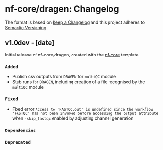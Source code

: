 # nf-core/dragen: Changelog

The format is based on [Keep a Changelog](https://keepachangelog.com/en/1.0.0/)
and this project adheres to [Semantic Versioning](https://semver.org/spec/v2.0.0.html).

## v1.0dev - [date]

Initial release of nf-core/dragen, created with the [nf-core](https://nf-co.re/) template.

### `Added`

- Publish csv outputs from `DRAGEN` for `multiQC` module
- Stub runs for `DRAGEN`, including creation of a file recognised by the `multiQC` module

### `Fixed`

- Fixed error `Access to 'FASTQC.out' is undefined since the workflow 'FASTQC' has not been invoked before accessing the output attribute` when `-skip_fastqc` enabled by adjusting channel generation

### `Dependencies`

### `Deprecated`
